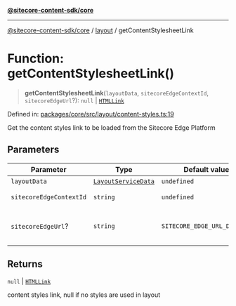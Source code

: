 [**@sitecore-content-sdk/core**](../../README.md)

***

[@sitecore-content-sdk/core](../../README.md) / [layout](../README.md) / getContentStylesheetLink

# Function: getContentStylesheetLink()

> **getContentStylesheetLink**(`layoutData`, `sitecoreEdgeContextId`, `sitecoreEdgeUrl`?): `null` \| [`HTMLLink`](../../index/type-aliases/HTMLLink.md)

Defined in: [packages/core/src/layout/content-styles.ts:19](https://github.com/Sitecore/xmc-jss-dev/blob/f4a8fa660d68db3c8a3a184bf4bb6c838e2b1802/packages/core/src/layout/content-styles.ts#L19)

Get the content styles link to be loaded from the Sitecore Edge Platform

## Parameters

| Parameter | Type | Default value | Description |
| ------ | ------ | ------ | ------ |
| `layoutData` | [`LayoutServiceData`](../interfaces/LayoutServiceData.md) | `undefined` | Layout service data |
| `sitecoreEdgeContextId` | `string` | `undefined` | Sitecore Edge Context ID |
| `sitecoreEdgeUrl`? | `string` | `SITECORE_EDGE_URL_DEFAULT` | Sitecore Edge Platform URL. Default is https://edge-platform.sitecorecloud.io |

## Returns

`null` \| [`HTMLLink`](../../index/type-aliases/HTMLLink.md)

content styles link, null if no styles are used in layout
